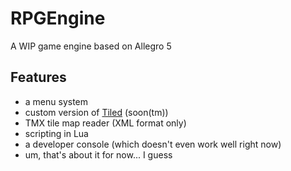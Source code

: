 # RPGEngine
A WIP game engine based on Allegro 5
## Features
* a menu system
* custom version of [Tiled](http://www.mapeditor.org/) (soon(tm))
* TMX tile map reader (XML format only)
* scripting in Lua
* a developer console (which doesn't even work well right now)
* um, that's about it for now... I guess
